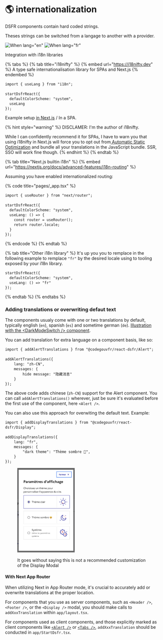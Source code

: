 # 🌎 internationalization

DSFR components contain hard coded strings.

Theses strings can be switched from a langage to another with a provider.

![When lang="en"](https://user-images.githubusercontent.com/6702424/202221151-9e04dd77-da52-4ce7-b1b1-5bb653addf50.png) ![When lang="fr"](https://user-images.githubusercontent.com/6702424/202221309-b11b89a7-4893-442b-ab2a-92f85177ba69.png)

Integration with i18n libraries

{% tabs %}
{% tab title="i18nifty" %}
{% embed url="https://i18nifty.dev" %}
A type safe internationalisation library for SPAs and Next.js
{% endembed %}

```tsx
import { useLang } from "i18n";

startDsfrReact({ 
  defaultColorScheme: "system",
  useLang 
});
```

Example setup [in Next.js](https://github.com/etalab/etalab-website/blob/b427049dd9609ddbdd5fc2b42484d700e20851f4/pages/\_app.tsx#L39-L42) / In a SPA.

{% hint style="warning" %}
DISCLAMER: I'm the author of i18nifty.

While I can confidently recommend it for SPAs, I have to warn you that using i18nifty in Next.js will force you to opt out from[ Automatic Static Optimization](https://nextjs.org/docs/messages/opt-out-auto-static-optimization) and bundle all your translations in the JavaScript bundle. SSR, SSO will work fine though.
{% endhint %}
{% endtab %}

{% tab title="Next.js builtin i18n" %}
{% embed url="https://nextjs.org/docs/advanced-features/i18n-routing" %}

Assuming you have enabled internationalized routing:

{% code title="pages/_app.tsx" %}
```tsx
import { useRouter } from "next/router";

startDsfrReact({ 
  defaultColorScheme: "system",
  useLang: () => {
    const router = useRouter();
    return router.locale;
  } 
});
```
{% endcode %}
{% endtab %}

{% tab title="Other i18n library" %}
It's up you you to remplace in the following example to remplace `"fr"` by the desired locale using to tooling exposed by your i18n library.

```tsx
startDsfrReact({ 
  defaultColorScheme: "system",
  useLang: () => "fr"
});
```
{% endtab %}
{% endtabs %}

### Adding translations or overwriting defaut text

The components usualy come with one or two translations by default, typically english (`en`), spanish (`es`) and sometime german (`de`). [Illustration with the \<DarkModeSwitch /> component](https://github.com/codegouvfr/react-dsfr/blob/e8b78dd5ad069a322fbcc34b34b25d4ac8214e34/src/DarkModeSwitch.tsx#L162-L199).

You can add translation for extra language on a component basis, like so:

```tsx
import { addAlertTranslations } from "@codegouvfr/react-dsfr/Alert";

addAlertTranslations({
    lang: "zh-CN",
    messages: {
        hide message: "隐藏消息"
    }
});
```

The above code adds chinese (`zh-CN`) support for the Alert component. You can call `addAlertTranslations()` wherever, just be sure it's evaluated before the first use of the component, here `<Alert />`.

You can also use this approach for overwiting the default text. Example: &#x20;

```tsx
import { addDisplayTranslations } from "@codegouvfr/react-dsfr/Display";

addDisplayTranslations({
	lang: "fr",
	messages: {
		"dark theme": "Thème sombre 🤩",
	}
});
```

<figure><img src=".gitbook/assets/image.png" alt="" width="188"><figcaption><p>It goes without saying this is not a recommended customization of the Display Modal</p></figcaption></figure>

#### With Next App Router

When utilizing Next in App Router mode, it's crucial to accurately add or overwrite translations at the proper location.

For components that you use as server components, such as `<Header />`, `<Footer />`, or the `<Display />` modal, you should make calls to `addXxxTranslation` within `app/layout.tsx`.

For components used as client components, and those explicitly marked as client components like [`<Alert />`](https://github.com/codegouvfr/react-dsfr/blob/5d912eb7295e03d010a148c46798909e53ba9261/src/Alert.tsx#L1) or [`<Tabs />`](https://github.com/codegouvfr/react-dsfr/blob/main/src/Tabs.tsx#L1), `addXxxTranslation` should be conducted in `app/StartDsfr.tsx`.
